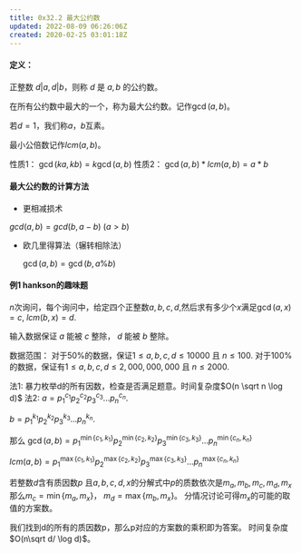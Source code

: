 ```yaml
---
title: 0x32.2 最大公约数
updated: 2022-08-09 06:26:06Z
created: 2020-02-25 03:01:18Z
---
```




#### 定义：
正整数 $d|a,  d|b$，则称 $d$ 是 $a,b$ 的公约数。

在所有公约数中最大的一个，称为最大公约数。记作$\gcd(a, b)$。

若$d = 1$，我们称$a，b$互素。

最小公倍数记作$lcm(a, b)$。
>
性质1：   $\gcd(ka, kb) = k\gcd(a, b)$
性质2：  $\gcd(a, b) *  lcm(a, b) = a * b$ 



#### 最大公约数的计算方法

* 更相减损术

$gcd(a, b) = gcd(b, a - b)$   $(a > b)$

* 欧几里得算法（辗转相除法）

  $\gcd (a, b) = \gcd(b, a \% b)$


#### 例1 hankson的趣味题
$n$次询问，每个询问中，给定四个正整数$a,b,c,d$,然后求有多少个$x$满足$\gcd(a, x) = c$, $lcm(b, x) = d$.

输入数据保证 $a$ 能被 $c$ 整除， $d$ 能被 $b$ 整除。

数据范围：
对于50%的数据，保证$1 \le a, b, c, d \le 10000$ 且 $n \le 100$.
对于100%的数据，保证有$1 \le a, b, c, d \le 2,000,000,000$ 且 $n \le 2000$.

法1: 暴力枚举d的所有因数，检查是否满足题意。时间复杂度$O(n \sqrt n \log d)$
法2: 
$a = {p_1}^{c_1}  {p_2}^{c_2}  {p_3}^{c_3}...{p_n}^{c_n}$.

$b = {p_1}^{k_1} {p_2}^{k_2} {p_3}^{k_3}...{p_n}^{k_n}$.

那么
$\gcd(a,b) = {p_1}^{\min\{c_1, k_1\}}{p_2}^{\min\{c_2, k_2\}}{p_3}^{\min\{c_3, k_3\}}...{p_n}^{\min\{c_n, k_n\}}$

$lcm(a,b) = {p_1}^{\max\{c_1, k_1\}}{p_2}^{\max\{c_2, k_2\}}{p_3}^{\max\{c_3, k_3\}}...{p_n}^{\max\{c_n, k_n\}}$

若整数$d$含有质因数$p$
且$a,b,c,d,x$的分解式中$p$的质数依次是$m_a, m_b, m_c, m_d, m_x$
那么$m_c = \min\{m_a, m_x\}$， $m_d = \max\{m_b, m_x\}$。
分情况讨论可得$m_x$的可能的取值的方案数。

我们找到d的所有的质因数p，那么p对应的方案数的乘积即为答案。
时间复杂度$O(n\sqrt d/ \log d)$。


